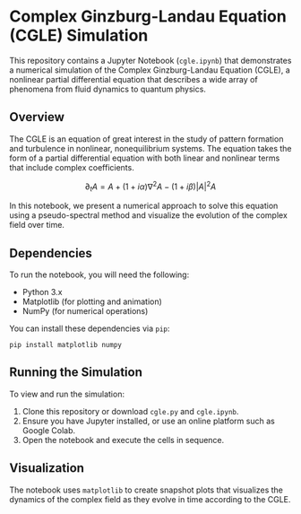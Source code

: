 # Complex Ginzburg-Landau Equation (CGLE) Simulation

This repository contains a Jupyter Notebook (`cgle.ipynb`) that demonstrates a numerical simulation of the Complex Ginzburg-Landau Equation (CGLE), a nonlinear partial differential equation that describes a wide array of phenomena from fluid dynamics to quantum physics.

## Overview

The CGLE is an equation of great interest in the study of pattern formation and turbulence in nonlinear, nonequilibrium systems. The equation takes the form of a partial differential equation with both linear and nonlinear terms that include complex coefficients.

```math
\partial_t A = A + (1 + i\alpha) \nabla^2 A - (1 + i\beta)|A|^2 A
```

In this notebook, we present a numerical approach to solve this equation using a pseudo-spectral method and visualize the evolution of the complex field over time.

## Dependencies

To run the notebook, you will need the following:

- Python 3.x
- Matplotlib (for plotting and animation)
- NumPy (for numerical operations)

You can install these dependencies via `pip`:

`pip install matplotlib numpy`  


## Running the Simulation

To view and run the simulation:

1. Clone this repository or download `cgle.py` and `cgle.ipynb`.
2. Ensure you have Jupyter installed, or use an online platform such as Google Colab.
3. Open the notebook and execute the cells in sequence.

## Visualization

The notebook uses `matplotlib` to create snapshot plots that visualizes the dynamics of the complex field as they evolve in time according to the CGLE.